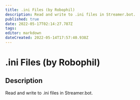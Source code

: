 ```yaml
---
title: .ini Files (by Robophil)
description: Read and write to .ini files in Streamer.bot.
published: true
date: 2022-05-17T02:14:27.787Z
tags: 
editor: markdown
dateCreated: 2022-05-14T17:57:40.938Z
---
```


# .ini Files (by Robophil)
## Description
Read and write to .ini files in Streamer.bot.